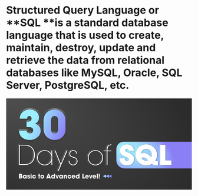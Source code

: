 # **Structured Query Language** or **SQL **is a standard database language that is used to create, maintain, destroy, update and retrieve the data from relational databases like MySQL, Oracle, SQL Server, PostgreSQL, etc.


![1712876589561](image/README/1712876589561.png)
